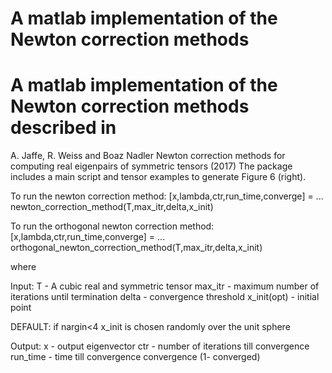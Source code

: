 # A matlab implementation of the Newton correction methods

# A matlab implementation of the Newton correction methods described in
A. Jaffe, R. Weiss and Boaz Nadler
Newton correction methods for computing real eigenpairs of symmetric tensors (2017)
The package includes a main script and tensor examples to generate Figure 6 (right).

To run the newton correction method:
[x,lambda,ctr,run_time,converge] = ...
    newton_correction_method(T,max_itr,delta,x_init)

To run the orthogonal newton correction method:
[x,lambda,ctr,run_time,converge] = ...
    orthogonal_newton_correction_method(T,max_itr,delta,x_init)

where 

Input:    T - A cubic real and symmetric tensor
          max_itr - maximum number of iterations until termination
          delta - convergence threshold
          x_init(opt) - initial point

DEFAULT:
	   if nargin<4 x_init is chosen randomly over the unit sphere

Output:   x - output eigenvector
          ctr - number of iterations till convergence
          run_time - time till convergence
          convergence (1- converged)
